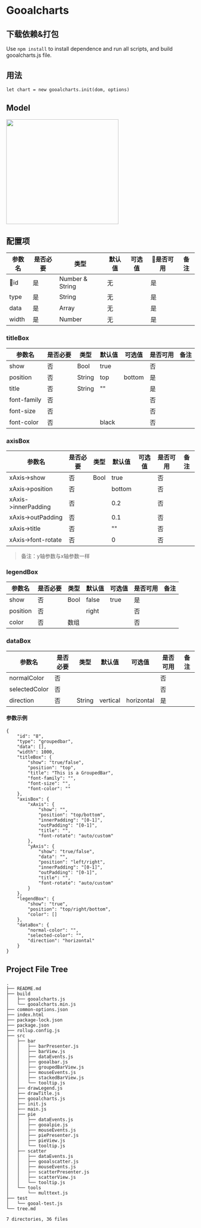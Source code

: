 # Gooalcharts

## 下载依赖&打包

Use `npm install` to install dependence and run all scripts, and build gooalcharts.js file.

## 用法

``` 
let chart = new gooalcharts.init(dom, options) 
```

## Model
<img src=http://git.soyomics.com:9000/mars/gooal-charts/raw/master/demand&design/model.png width = "300" height = "280" align = center>

## 配置项
参数名 |是否必要 |类型            |默认值 |可选值     |是否可用    |备注
------|-------|----------------|------|----------|----------|--------
id    |是     |Number & String |无    |          |是         |
type  |是     |String          |无     |         |是         |
data  |是     |Array           |无    |          |是         |
width |是     |Number          |无    |          |是         |

### titleBox
参数名       |是否必要  |类型   |默认值    |可选值     |是否可用     |备注
------------|--------|-------|---------|----------|-----------|------
show        |否      |Bool   |true     |          |否
position    |否      |String |top      |bottom    |是
title       |否      |String |""       |          |是
font-family |否      |       |         |          |否
font-size   |否      |       |         |          |否
font-color  |否      |       |black    |          |否

### axisBox
参数名               |是否必要  |类型   |默认值    |可选值     |是否可用     |备注
--------------------|--------|-------|---------|----------|-----------|------
xAxis->show         |否      |Bool   |true     |          |否          
xAxis->position     |否      |       |bottom   |          |否
xAxis->innerPadding |否      |       |0.2      |          |否
xAxis->outPadding   |否      |       |0.1      |          |否
xAxis->title        |否      |       |""       |          |否
xAxis->font-rotate  |否      |       |0        |          |否
>备注：y轴参数与x轴参数一样

### legendBox
参数名       |是否必要  |类型   |默认值    |可选值     |是否可用     |备注
------------|--------|-------|---------|----------|-----------|------
show        |否      |Bool   |false    |true      |是
position    |否      |       |right    |          |否
color       |否      |数组    |         |          |否

### dataBox
参数名                |是否必要  |类型   |默认值    |可选值     |是否可用     |备注
---------------------|--------|-------|---------|----------|-----------|------
normalColor          |否      |       |         |          |否
selectedColor        |否      |       |         |          |否
direction            |否      |String |vertical |horizontal|是

#### 参数示例
```
{
    "id": "8",
    "type": "groupedbar",
    "data": [],
    "width": 1000,
    "titleBox": {
        "show": "true/false",
        "position": "top",
        "title": "This is a GroupedBar",
        "font-family": "",
        "font-size": "",
        "font-color": ""
    },
    "axisBox": {
        "xAxis": {
            "show": "",
            "position": "top/bottom",
            "innerPadding": "[0-1]",
            "outPadding": "[0-1]",
            "title": "",
            "font-rotate": "auto/custom"
        },
        "yAxis": {
            "show": "true/false",
            "data": "",
            "position": "left/right",
            "innerPadding": "[0-1]",
            "outPadding": "[0-1]",
            "title": "",
            "font-rotate": "auto/custom"
        }
    },
    "legendBox": {
        "show": "true",
        "position": "top/right/bottom",
        "color": []
    },
    "dataBox": {
        "normal-color": "",
        "selected-color": "",
        "direction": "horizontal"
    }
}
```


## Project File Tree
```
.
├── README.md
├── build
│   ├── gooalcharts.js
│   └── gooalcharts.min.js
├── common-options.json
├── index.html
├── package-lock.json
├── package.json
├── rollup.config.js
├── src
│   ├── bar
│   │   ├── barPresenter.js
│   │   ├── barView.js
│   │   ├── dataEvents.js
│   │   ├── gooalbar.js
│   │   ├── groupedBarView.js
│   │   ├── mouseEvents.js
│   │   ├── stackedBarView.js
│   │   └── tooltip.js
│   ├── drawLegend.js
│   ├── drawTitle.js
│   ├── gooalcharts.js
│   ├── init.js
│   ├── main.js
│   ├── pie
│   │   ├── dataEvents.js
│   │   ├── gooalpie.js
│   │   ├── mouseEvents.js
│   │   ├── piePresenter.js
│   │   ├── pieView.js
│   │   └── tooltip.js
│   ├── scatter
│   │   ├── dataEvents.js
│   │   ├── gooalscatter.js
│   │   ├── mouseEvents.js
│   │   ├── scatterPresenter.js
│   │   ├── scatterView.js
│   │   └── tooltip.js
│   └── tools
│       └── multtext.js
├── test
│   └── gooal-test.js
└── tree.md

7 directories, 36 files


```

